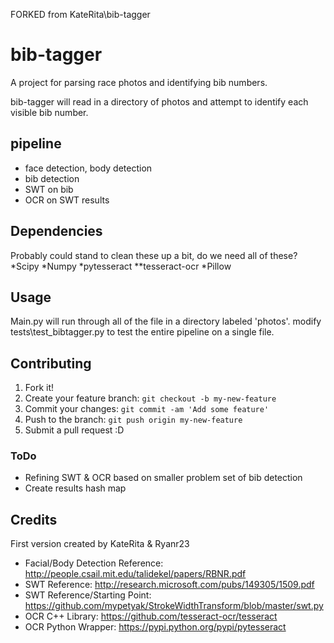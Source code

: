 FORKED from KateRita\bib-tagger
# bib-tagger
A project for parsing race photos and identifying bib numbers.

bib-tagger will read in a directory of photos and attempt to identify each visible bib number.

## pipeline
* face detection, body detection
* bib detection
* SWT on bib
* OCR on SWT results

## Dependencies

Probably could stand to clean these up a bit, do we need all of these?
*Scipy
*Numpy
*pytesseract
**tesseract-ocr
*Pillow

## Usage

Main.py will run through all of the file in a directory labeled 'photos'.
modify tests\test_bibtagger.py to test the entire pipeline on a single file.

## Contributing

1. Fork it!
2. Create your feature branch: `git checkout -b my-new-feature`
3. Commit your changes: `git commit -am 'Add some feature'`
4. Push to the branch: `git push origin my-new-feature`
5. Submit a pull request :D

### ToDo

* Refining SWT & OCR based on smaller problem set of bib detection
* Create results hash map

## Credits

First version created by KateRita & Ryanr23

* Facial/Body Detection Reference: http://people.csail.mit.edu/talidekel/papers/RBNR.pdf
* SWT Reference: http://research.microsoft.com/pubs/149305/1509.pdf
* SWT Reference/Starting Point: https://github.com/mypetyak/StrokeWidthTransform/blob/master/swt.py
* OCR C++ Library: https://github.com/tesseract-ocr/tesseract
* OCR Python Wrapper: https://pypi.python.org/pypi/pytesseract

